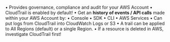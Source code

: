 • Provides governance, compliance and audit for your AWS Account
• CloudTrail is enabled by default!
• Get an **history of events / API calls** made within your AWS Account by:
	• Console
	• SDK
	• CLI
	• AWS Services
• Can put logs from CloudTrail into CloudWatch Logs or S3
• A trail can be applied to All Regions (default) or a single Region.
• If a resource is deleted in AWS, investigate CloudTrail first!